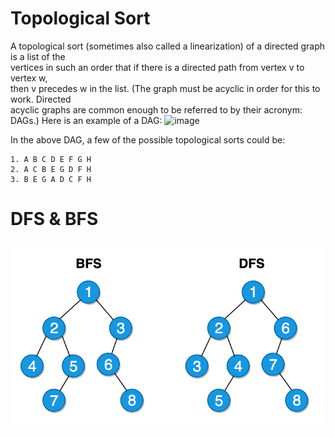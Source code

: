 # Topological Sort
A topological sort (sometimes also called a linearization) of a directed graph is a list of the  
vertices in such an order that if there is a directed path from vertex v to vertex w,  
then v precedes w in the list. (The graph must be acyclic in order for this to work. Directed  
acyclic graphs are common enough to be referred to by their acronym: DAGs.)
Here is an example of a DAG:
![image](https://github.com/yadavraganu/dsa/assets/77580939/951e250d-84ca-4a26-9185-c1fa34962f27)

In the above DAG, a few of the possible topological sorts could be:
```
1. A B C D E F G H
2. A C B E G D F H
3. B E G A D C F H
```
# DFS & BFS
![dfs_bfs.gif](..%2Fimages%2Fdfs_bfs.gif)